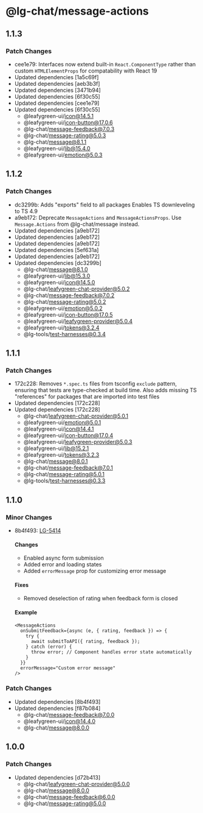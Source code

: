 # @lg-chat/message-actions

## 1.1.3

### Patch Changes

- cee1e79: Interfaces now extend built-in `React.ComponentType` rather than custom `HTMLElementProps` for compatability with React 19
- Updated dependencies [1a5c69f]
- Updated dependencies [aeb3b3f]
- Updated dependencies [3471b94]
- Updated dependencies [6f30c55]
- Updated dependencies [cee1e79]
- Updated dependencies [6f30c55]
  - @leafygreen-ui/icon@14.5.1
  - @leafygreen-ui/icon-button@17.0.6
  - @lg-chat/message-feedback@7.0.3
  - @lg-chat/message-rating@5.0.3
  - @lg-chat/message@8.1.1
  - @leafygreen-ui/lib@15.4.0
  - @leafygreen-ui/emotion@5.0.3

## 1.1.2

### Patch Changes

- dc3299b: Adds "exports" field to all packages
  Enables TS downleveling to TS 4.9
- a9eb172: Deprecate `MessageActions` and `MessageActionsProps`. Use `Message.Actions` from @lg-chat/message instead.
- Updated dependencies [a9eb172]
- Updated dependencies [a9eb172]
- Updated dependencies [a9eb172]
- Updated dependencies [5ef631a]
- Updated dependencies [a9eb172]
- Updated dependencies [dc3299b]
  - @lg-chat/message@8.1.0
  - @leafygreen-ui/lib@15.3.0
  - @leafygreen-ui/icon@14.5.0
  - @lg-chat/leafygreen-chat-provider@5.0.2
  - @lg-chat/message-feedback@7.0.2
  - @lg-chat/message-rating@5.0.2
  - @leafygreen-ui/emotion@5.0.2
  - @leafygreen-ui/icon-button@17.0.5
  - @leafygreen-ui/leafygreen-provider@5.0.4
  - @leafygreen-ui/tokens@3.2.4
  - @lg-tools/test-harnesses@0.3.4

## 1.1.1

### Patch Changes

- 172c228: Removes `*.spec.ts` files from tsconfig `exclude` pattern, ensuring that tests are type-checked at build time.
  Also adds missing TS "references" for packages that are imported into test files
- Updated dependencies [172c228]
- Updated dependencies [172c228]
  - @lg-chat/leafygreen-chat-provider@5.0.1
  - @leafygreen-ui/emotion@5.0.1
  - @leafygreen-ui/icon@14.4.1
  - @leafygreen-ui/icon-button@17.0.4
  - @leafygreen-ui/leafygreen-provider@5.0.3
  - @leafygreen-ui/lib@15.2.1
  - @leafygreen-ui/tokens@3.2.3
  - @lg-chat/message@8.0.1
  - @lg-chat/message-feedback@7.0.1
  - @lg-chat/message-rating@5.0.1
  - @lg-tools/test-harnesses@0.3.3

## 1.1.0

### Minor Changes

- 8b4f493: [LG-5414](https://jira.mongodb.org/browse/LG-5414)

  #### Changes

  - Enabled async form submission
  - Added error and loading states
  - Added `errorMessage` prop for customizing error message

  #### Fixes

  - Removed deselection of rating when feedback form is closed

  #### Example

  ```tsx
  <MessageActions
    onSubmitFeedback={async (e, { rating, feedback }) => {
      try {
        await submitToAPI({ rating, feedback });
      } catch (error) {
        throw error; // Component handles error state automatically
      }
    }}
    errorMessage="Custom error message"
  />
  ```

### Patch Changes

- Updated dependencies [8b4f493]
- Updated dependencies [f87b084]
  - @lg-chat/message-feedback@7.0.0
  - @leafygreen-ui/icon@14.4.0
  - @lg-chat/message@8.0.0

## 1.0.0

### Patch Changes

- Updated dependencies [d72b413]
  - @lg-chat/leafygreen-chat-provider@5.0.0
  - @lg-chat/message@8.0.0
  - @lg-chat/message-feedback@6.0.0
  - @lg-chat/message-rating@5.0.0

